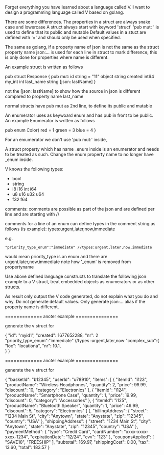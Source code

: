 Forget everything you have learned about a language called V.
I want to design a programming language called V based on golang.

There are some differences.
The properties in a struct are always snake case and lowercase
A struct always start with keyword 'struct'
'pub mut: ' is used to define that its public and mutable
Default values in a stuct are defined with '=' and should only be used when specified.

The same as golang, if a property name of json is not the same as the struct property name json:... is used for each line in struct to mark difference, this is only done for properties where name is different.
         
An example struct is written as follows

pub struct Response {
pub mut:
	id      string = "11"
	object  string
	created int64
  my_int  int
  last_name string [json: lastName]
}

not the [json: lastName] to show how the source in json is different compared to property name last_name

normal structs have pub mut as 2nd line, to define its public and mutable

An enumerator uses as keywoard enum and has pub in front to be public. 
An example Enumerator is written as follows

pub enum Color{
    red = 1
    green = 3
    blue = 4
}

For an emumerator we don't use 'pub mut:' inside,

A struct property which has name _enum inside is an enumerator and needs to be treated as such. Change the enum property name to no longer have _enum inside.

V knows the following types:

- bool
- string
- i8    i16  int  i64
- u8    u16  u32  u64
- f32 f64

comments: comments are possible as part of the json and are defined per line and are starting with // 

comments for a line of an enum can define types in the comment string as follows (is example): types:urgent,later,now,immediate

e.g.

```
"priority_type_enum":"immediate" //types:urgent,later,now,immediate
```

would mean priority_type is an enum and there are urgent,later,now,immediate
note how '_enum' is removed from propertyname

Use above defined language constructs to translate the following json example to a V struct, treat embedded objects as enumerators or as other structs.

As result only output the V code generated, do not explain what you do and why.
Do not generate default values. Only generate json:... alias if the property name is different.


============= anoter example ===============


generate the v struct for

{
  "id": "myid1",
  "created": 1677652288,
  "nr": 2
  "priority_type_enum":"immediate" //types :urgent,later,now
  "complex_sub":{
    "loc": "locationa",
    "nr": 10.1,    
  }
}


============= anoter example ===============

generate the v struct for

{
  "basketId": "b12345",
  "userId": "u78910",
  "items": [
    {
      "itemId": "i123",
      "productName": "Wireless Headphones",
      "quantity": 2,
      "price": 99.99,
      "discount": 10,
      "category": "Electronics"
    },
    {
      "itemId": "i124",
      "productName": "Smartphone Case",
      "quantity": 1,
      "price": 19.99,
      "discount": 0,
      "category": "Accessories"
    },
    {
      "itemId": "i125",
      "productName": "Bluetooth Speaker",
      "quantity": 1,
      "price": 49.99,
      "discount": 5,
      "category": "Electronics"
    }
  ],
  "billingAddress": {
    "street": "1234 Main St",
    "city": "Anytown",
    "state": "Anystate",
    "zip": "12345",
    "country": "USA"
  },
  "shippingAddress": {
    "street": "1234 Main St",
    "city": "Anytown",
    "state": "Anystate",
    "zip": "12345",
    "country": "USA"
  },
  "paymentMethod": {
    "type": "Credit Card",
    "cardNumber": "xxxx-xxxx-xxxx-1234",
    "expirationDate": "12/24",
    "cvv": "123"
  },
  "couponsApplied": [
    "SAVE10",
    "FREESHIP"
  ],
  "subtotal": 169.97,
  "shippingCost": 0.00,
  "tax": 13.60,
  "total": 183.57
}
